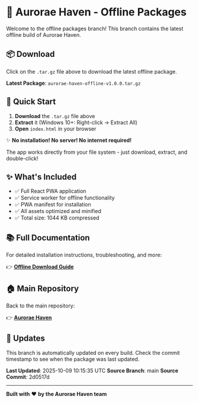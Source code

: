 # 🌌 Aurorae Haven - Offline Packages

Welcome to the offline packages branch! This branch contains the latest offline build of Aurorae Haven.

## 📦 Download

Click on the `.tar.gz` file above to download the latest offline package.

**Latest Package**: `aurorae-haven-offline-v1.0.0.tar.gz`

## 🚀 Quick Start

1. **Download** the `.tar.gz` file above
2. **Extract** it (Windows 10+: Right-click → Extract All)
3. **Open** `index.html` in your browser

✨ **No installation! No server! No internet required!**

The app works directly from your file system - just download, extract, and double-click!

## ✨ What's Included

- ✅ Full React PWA application
- ✅ Service worker for offline functionality
- ✅ PWA manifest for installation
- ✅ All assets optimized and minified
- ✅ Total size: 1044 KB compressed

## 📚 Full Documentation

For detailed installation instructions, troubleshooting, and more:

👉 [**Offline Download Guide**](https://github.com/aurorae-haven/aurorae-haven/blob/main/docs/OFFLINE-DOWNLOAD.md)

## 🏠 Main Repository

Back to the main repository:

👉 [**Aurorae Haven**](https://github.com/aurorae-haven/aurorae-haven)

## 🔄 Updates

This branch is automatically updated on every build. Check the commit timestamp to see when the package was last updated.

**Last Updated**: 2025-10-09 10:15:35 UTC
**Source Branch**: main
**Source Commit**: 2d0517d

---

**Built with** ❤️ **by the Aurorae Haven team**
